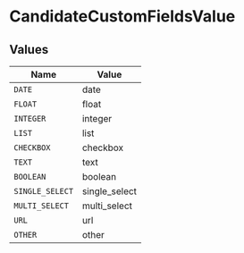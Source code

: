 # CandidateCustomFieldsValue


## Values

| Name            | Value           |
| --------------- | --------------- |
| `DATE`          | date            |
| `FLOAT`         | float           |
| `INTEGER`       | integer         |
| `LIST`          | list            |
| `CHECKBOX`      | checkbox        |
| `TEXT`          | text            |
| `BOOLEAN`       | boolean         |
| `SINGLE_SELECT` | single_select   |
| `MULTI_SELECT`  | multi_select    |
| `URL`           | url             |
| `OTHER`         | other           |